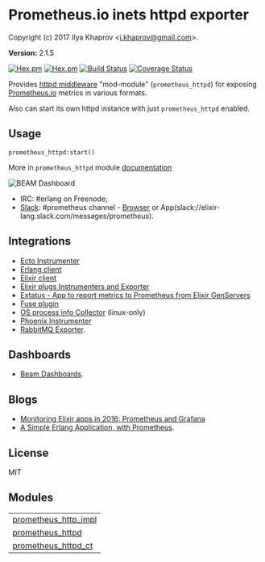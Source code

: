 

# Prometheus.io inets httpd exporter #

Copyright (c) 2017 Ilya Khaprov <<i.khaprov@gmail.com>>.

__Version:__ 2.1.5

[![Hex.pm](https://img.shields.io/hexpm/v/prometheus_httpd.svg?maxAge=2592000?style=plastic)](https://hex.pm/packages/prometheus_httpd)
[![Hex.pm](https://img.shields.io/hexpm/dt/prometheus_httpd.svg?maxAge=2592000)](https://hex.pm/packages/prometheus_httpd)
[![Build Status](https://travis-ci.org/deadtrickster/prometheus_httpd.svg?branch=version-3)](https://travis-ci.org/deadtrickster/prometheus_httpd)
[![Coverage Status](https://coveralls.io/repos/github/deadtrickster/prometheus_httpd/badge.svg?branch=master)](https://coveralls.io/github/deadtrickster/prometheus_httpd?branch=master)

Provides [httpd middleware](http://erlang.org/doc/man/httpd.html) "mod-module" (`prometheus_httpd`) for exposing [Prometheus.io](https://github.com/deadtrickster/prometheus.erl) metrics in various formats.

Also can start its own httpd instance with just `prometheus_httpd` enabled.

## Usage

```
prometheus_httpd:start()
```

More in `prometheus_httpd` module [documentation](/deadtrickster/prometheus_httpd/blob/master/doc/prometheus_httpd.md)

![BEAM Dashboard](https://raw.githubusercontent.com/deadtrickster/beam-dashboards/master/BEAM.png)

- IRC: #erlang on Freenode; 
- [Slack](https://elixir-slackin.herokuapp.com/): #prometheus channel - [Browser](https://elixir-lang.slack.com/messages/prometheus) or App(slack://elixir-lang.slack.com/messages/prometheus).

## Integrations
- [Ecto Instrumenter](https://hex.pm/packages/prometheus_ecto)
- [Erlang client](https://github.com/deadtrickster/prometheus.erl)
- [Elixir client](https://github.com/deadtrickster/prometheus.ex)
- [Elixir plugs Instrumenters and Exporter](https://hex.pm/packages/prometheus_plugs)
- [Extatus - App to report metrics to Prometheus from Elixir GenServers](https://github.com/gmtprime/extatus)
- [Fuse plugin](https://github.com/jlouis/fuse#fuse_stats_prometheus)
- [OS process info Collector](https://hex.pm/packages/prometheus_process_collector) (linux-only)
- [Phoenix Instrumenter](https://hex.pm/packages/prometheus_phoenix)
- [RabbitMQ Exporter](https://github.com/deadtrickster/prometheus_rabbitmq_exporter).

## Dashboards

- [Beam Dashboards](https://github.com/deadtrickster/beam-dashboards).

## Blogs

- [Monitoring Elixir apps in 2016: Prometheus and Grafana](https://aldusleaf.org/monitoring-elixir-apps-in-2016-prometheus-and-grafana/)
- [A Simple Erlang Application, with Prometheus](http://markbucciarelli.com/2016-11-23_a_simple_erlang_application_with_prometheus.html).

## License

MIT


## Modules ##


<table width="100%" border="0" summary="list of modules">
<tr><td><a href="prometheus_http_impl.md" class="module">prometheus_http_impl</a></td></tr>
<tr><td><a href="prometheus_httpd.md" class="module">prometheus_httpd</a></td></tr>
<tr><td><a href="prometheus_httpd_ct.md" class="module">prometheus_httpd_ct</a></td></tr></table>

